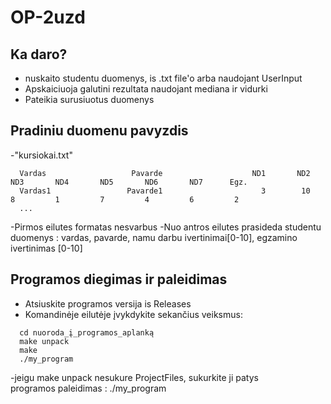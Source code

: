 # OP-2uzd

## Ka daro?
- nuskaito studentu duomenys, is .txt file'o arba naudojant UserInput
- Apskaiciuoja galutini rezultata naudojant mediana ir vidurki
- Pateikia surusiuotus duomenys


## Pradiniu duomenu pavyzdis
-"kursiokai.txt"
```shell
  Vardas                   Pavarde                    ND1       ND2       ND3       ND4       ND5       ND6       ND7      Egz.
  Vardas1                 Pavarde1                      3        10         8         1         7         4         6         2
  ...
```
 -Pirmos eilutes formatas nesvarbus
 -Nuo antros eilutes prasideda studentu duomenys : vardas, pavarde, namu darbu ivertinimai[0-10], egzamino ivertinimas [0-10]


## Programos diegimas ir paleidimas
- Atsiuskite programos versija is Releases
- Komandinėje eilutėje įvykdykite sekančius veiksmus:
```shell
  cd nuoroda_į_programos_aplanką
  make unpack
  make
  ./my_program

```
-jeigu make unpack nesukure ProjectFiles, sukurkite ji patys  
programos paleidimas : ./my_program

